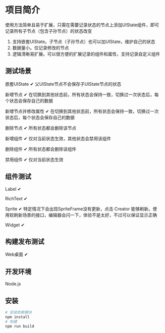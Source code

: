 # 项目简介

使用方法简单且易于扩展，只需在需要记录状态的节点上添加UIState组件，即可记录所有子节点（包含子孙节点）的状态改变

1. 支持嵌套UIState。子节点（子孙节点）也可以加UIState，维护自己的状态
2. 数据量小。仅记录修改的节点
3. 逻辑清晰易扩展。可以很方便的扩展记录的组件和属性，支持记录自定义组件

## 测试场景

嵌套UIState 		✔	父UIState节点不会保存子UIState节点的状态

新增节点			✔	在切换到其他状态前，所有状态会保持一致，切换过一次状态后，每个状态会保存自己的数据

新增节点并修改属性	✔	在切换到其他状态前，所有状态会保持一致，切换过一次状态后，每个状态会保存自己的数据

删除节点			✔	所有状态都会删除该节点

新增组件			✔	仅对当前状态生效，其他状态会禁用该组件

删除组件			✔	所有状态都会删除该组件

禁用组件			✔	仅对当前状态生效

## 组件测试

Label				✔

RichText			✔

Sprite				✔  特定情况下会出现SpriteFrame没有更新，点击 Creator 能够刷新。使用软刷新场景的接口，编辑器会闪一下，体验不是太好，不过可以保证显示正确

Widget				✔

## 构建发布测试

Web桌面				✔

## 开发环境

Node.js

## 安装

```bash
# 安装依赖模块
npm install
# 构建
npm run build
```
